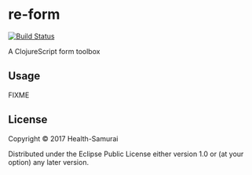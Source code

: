 # re-form

[![Build Status](https://travis-ci.org/HealthSamurai/re-form.svg?branch=master)](https://travis-ci.org/HealthSamurai/re-form)

A ClojureScript form toolbox


## Usage

FIXME

## License

Copyright © 2017 Health-Samurai

Distributed under the Eclipse Public License either version 1.0 or (at
your option) any later version.
